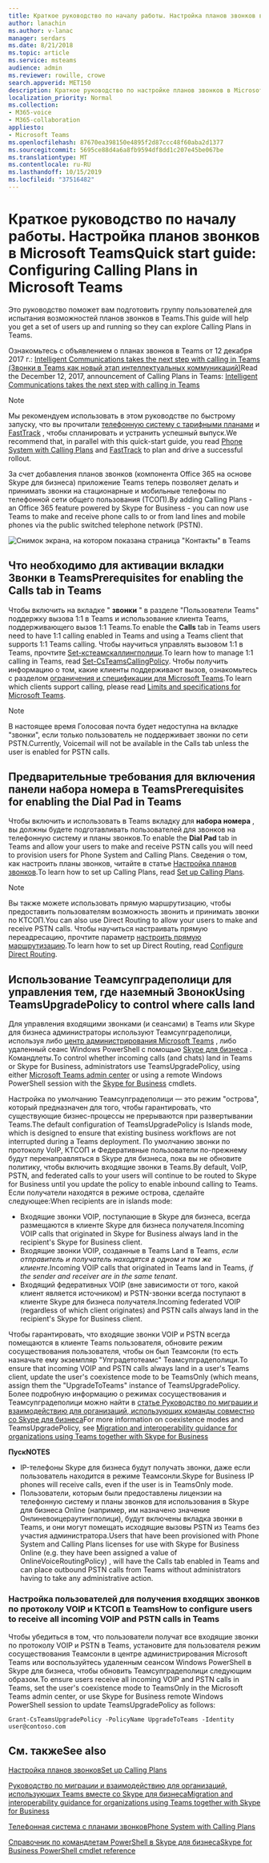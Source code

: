 ```yaml
---
title: Краткое руководство по началу работы. Настройка планов звонков в Microsoft Teams
author: lanachin
ms.author: v-lanac
manager: serdars
ms.date: 8/21/2018
ms.topic: article
ms.service: msteams
audience: admin
ms.reviewer: rowille, crowe
search.appverid: MET150
description: Краткое руководство по настройке планов звонков в Microsoft Teams.
localization_priority: Normal
ms.collection:
- M365-voice
- M365-collaboration
appliesto:
- Microsoft Teams
ms.openlocfilehash: 87670ea398150e4895f2d87ccc48f60aba2d1377
ms.sourcegitcommit: 5695ce88d4a6a8fb9594df8dd1c207e45be067be
ms.translationtype: MT
ms.contentlocale: ru-RU
ms.lasthandoff: 10/15/2019
ms.locfileid: "37516482"
---
```

<a name="quick-start-guide-configuring-calling-plans-in-microsoft-teams"></a><span data-ttu-id="3aabe-103">Краткое руководство по началу работы. Настройка планов звонков в Microsoft Teams</span><span class="sxs-lookup"><span data-stu-id="3aabe-103">Quick start guide: Configuring Calling Plans in Microsoft Teams</span></span>
==============================================================

<span data-ttu-id="3aabe-104">Это руководство поможет вам подготовить группу пользователей для испытания возможностей планов звонков в Teams.</span><span class="sxs-lookup"><span data-stu-id="3aabe-104">This guide will help you get a set of users up and running so they can explore Calling Plans in Teams.</span></span>

<span data-ttu-id="3aabe-105">Ознакомьтесь с объявлением о планах звонков в Teams от 12 декабря 2017 г.: [Intelligent Communications takes the next step with calling in Teams (Звонки в Teams как новый этап интеллектуальных коммуникаций)](https://aka.ms/ipyqus)</span><span class="sxs-lookup"><span data-stu-id="3aabe-105">Read the December 12, 2017, announcement of Calling Plans in Teams: [Intelligent Communications takes the next step with calling in Teams](https://aka.ms/ipyqus)</span></span>

> [!NOTE]
> <span data-ttu-id="3aabe-106">Мы рекомендуем использовать в этом руководстве по быстрому запуску, что вы прочитали [телефонную систему с тарифными планами](calling-plan-landing-page.md) и [FastTrack](https://aka.ms/cloudvoice) , чтобы спланировать и устранить успешный выпуск.</span><span class="sxs-lookup"><span data-stu-id="3aabe-106">We recommend that, in parallel with this quick-start guide, you read [Phone System with Calling Plans](calling-plan-landing-page.md) and [FastTrack](https://aka.ms/cloudvoice) to plan and drive a successful rollout.</span></span>

<span data-ttu-id="3aabe-107">За счет добавления планов звонков (компонента Office 365 на основе Skype для бизнеса) приложение Teams теперь позволяет делать и принимать звонки на стационарные и мобильные телефоны по телефонной сети общего пользования (ТСОП).</span><span class="sxs-lookup"><span data-stu-id="3aabe-107">By adding Calling Plans - an Office 365 feature powered by Skype for Business - you can now use Teams to make and receive phone calls to or from land lines and mobile phones via the public switched telephone network (PSTN).</span></span>

![Снимок экрана, на котором показана страница "Контакты" в Teams](media/Calling_in_Teams.png)
## <a name="prerequisites-for-enabling-the-calls-tab-in-teams"></a><span data-ttu-id="3aabe-109">Что необходимо для активации вкладки **Звонки** в Teams</span><span class="sxs-lookup"><span data-stu-id="3aabe-109">Prerequisites for enabling the **Calls** tab in Teams</span></span>
<span data-ttu-id="3aabe-110">Чтобы включить на вкладке " **звонки** " в разделе "Пользователи Teams" поддержку вызова 1:1 в Teams и использование клиента Teams, поддерживающего вызов 1:1 Teams.</span><span class="sxs-lookup"><span data-stu-id="3aabe-110">To enable the **Calls** tab in Teams users need to have 1:1 calling enabled in Teams and using a Teams client that supports 1:1 Teams calling.</span></span> <span data-ttu-id="3aabe-111">Чтобы научиться управлять вызовом 1:1 в Teams, прочтите [Set-кстеамскаллингполици](https://docs.microsoft.com/powershell/module/skype/set-csteamscallingpolicy?view=skype-ps).</span><span class="sxs-lookup"><span data-stu-id="3aabe-111">To learn how to manage 1:1 calling in Teams, read [Set-CsTeamsCallingPolicy](https://docs.microsoft.com/powershell/module/skype/set-csteamscallingpolicy?view=skype-ps).</span></span> <span data-ttu-id="3aabe-112">Чтобы получить информацию о том, какие клиенты поддерживают вызов, ознакомьтесь с разделом [ограничения и спецификации для Microsoft Teams](https://docs.microsoft.com/microsoftteams/limits-specifications-teams).</span><span class="sxs-lookup"><span data-stu-id="3aabe-112">To learn which clients support calling, please read [Limits and specifications for Microsoft Teams](https://docs.microsoft.com/microsoftteams/limits-specifications-teams).</span></span>

> [!NOTE]
> <span data-ttu-id="3aabe-113">В настоящее время Голосовая почта будет недоступна на вкладке "звонки", если только пользователь не поддерживает звонки по сети PSTN.</span><span class="sxs-lookup"><span data-stu-id="3aabe-113">Currently, Voicemail will not be available in the Calls tab unless the user is enabled for PSTN calls.</span></span> 

## <a name="prerequisites-for-enabling-the-dial-pad-in-teams"></a><span data-ttu-id="3aabe-114">Предварительные требования для включения **панели набора номера** в Teams</span><span class="sxs-lookup"><span data-stu-id="3aabe-114">Prerequisites for enabling the **Dial Pad** in Teams</span></span>
<span data-ttu-id="3aabe-115">Чтобы включить и использовать в Teams вкладку для **набора номера** , вы должны будете подготавливать пользователей для звонков на телефонную систему и планы звонков.</span><span class="sxs-lookup"><span data-stu-id="3aabe-115">To enable the **Dial Pad** tab in Teams and allow your users to make and receive PSTN calls you will need to provision users for Phone System and Calling Plans.</span></span> <span data-ttu-id="3aabe-116">Сведения о том, как настроить планы звонков, читайте в статье [Настройка планов звонков](https://docs.microsoft.com/microsoftteams/set-up-calling-plans).</span><span class="sxs-lookup"><span data-stu-id="3aabe-116">To learn how to set up Calling Plans, read [Set up Calling Plans](https://docs.microsoft.com/microsoftteams/set-up-calling-plans).</span></span>

> [!NOTE]
> <span data-ttu-id="3aabe-117">Вы также можете использовать прямую маршрутизацию, чтобы предоставить пользователям возможность звонить и принимать звонки по КТСОП.</span><span class="sxs-lookup"><span data-stu-id="3aabe-117">You can also use Direct Routing to allow your users to make and receive PSTN calls.</span></span> <span data-ttu-id="3aabe-118">Чтобы научиться настраивать прямую переадресацию, прочтите параметр [настроить прямую маршрутизацию](https://docs.microsoft.com/microsoftteams/direct-routing-configure).</span><span class="sxs-lookup"><span data-stu-id="3aabe-118">To learn how to set up Direct Routing, read [Configure Direct Routing](https://docs.microsoft.com/microsoftteams/direct-routing-configure).</span></span>

## <a name="using-teamsupgradepolicy-to-control-where-calls-land"></a><span data-ttu-id="3aabe-119">Использование Теамсупградеполици для управления тем, где наземный Звонок</span><span class="sxs-lookup"><span data-stu-id="3aabe-119">Using TeamsUpgradePolicy to control where calls land</span></span>
<span data-ttu-id="3aabe-120">Для управления входящими звонками (и сеансами) в Teams или Skype для бизнеса администраторы используют Теамсупградеполици, используя либо [центр администрирования Microsoft Teams](https://aka.ms/teamsadmincenter) , либо удаленный сеанс Windows PowerShell с помощью [Skype для бизнеса](https://docs.microsoft.com/powershell/module/skype) . Командлеты.</span><span class="sxs-lookup"><span data-stu-id="3aabe-120">To control whether incoming calls (and chats) land in Teams or Skype for Business, administrators use TeamsUpgradePolicy, using either [Microsoft Teams admin center](https://aka.ms/teamsadmincenter) or using a remote Windows PowerShell session with the [Skype for Business](https://docs.microsoft.com/powershell/module/skype) cmdlets.</span></span>


<span data-ttu-id="3aabe-121">Настройка по умолчанию Теамсупградеполици — это режим "острова", который предназначен для того, чтобы гарантировать, что существующие бизнес-процессы не прерываются при развертывании Teams.</span><span class="sxs-lookup"><span data-stu-id="3aabe-121">The default configuration of TeamsUpgradePolicy is Islands mode, which is designed to ensure that existing business workflows are not interrupted during a Teams deployment.</span></span> <span data-ttu-id="3aabe-122">По умолчанию звонки по протоколу VoIP, КТСОП и Федеративные пользователи по-прежнему будут перенаправляться в Skype для бизнеса, пока вы не обновите политику, чтобы включить входящие звонки в Teams.</span><span class="sxs-lookup"><span data-stu-id="3aabe-122">By default, VoIP, PSTN, and federated calls to your users will continue to be routed to Skype for Business until you update the policy to enable inbound calling to Teams.</span></span>  <span data-ttu-id="3aabe-123">Если получатели находятся в режиме острова, сделайте следующее:</span><span class="sxs-lookup"><span data-stu-id="3aabe-123">When recipients are in islands mode:</span></span>

 - <span data-ttu-id="3aabe-124">Входящие звонки VOIP, поступающие в Skype для бизнеса, всегда размещаются в клиенте Skype для бизнеса получателя.</span><span class="sxs-lookup"><span data-stu-id="3aabe-124">Incoming VOIP calls that originated in Skype for Business always land in the recipient's Skype for Business client.</span></span>
 - <span data-ttu-id="3aabe-125">Входящие звонки VOIP, созданные в Teams Land в Teams, *если отправитель и получатель находятся в одном и том же клиенте*.</span><span class="sxs-lookup"><span data-stu-id="3aabe-125">Incoming VOIP calls that originated in Teams land in Teams, *if the sender and receiver are in the same tenant*.</span></span>
 - <span data-ttu-id="3aabe-126">Входящий федеративных VOIP (вне зависимости от того, какой клиент является источником) и PSTN-звонки всегда поступают в клиенте Skype для бизнеса получателя.</span><span class="sxs-lookup"><span data-stu-id="3aabe-126">Incoming federated VOIP (regardless of which client originates) and PSTN calls always land in the recipient's Skype for Business client.</span></span>
 
<span data-ttu-id="3aabe-127">Чтобы гарантировать, что входящие звонки VOIP и PSTN всегда помещаются в клиенте Teams пользователя, обновите режим сосуществования пользователя, чтобы он был Теамсонли (то есть назначьте ему экземпляр "Упградетотеамс" Теамсупградеполици.</span><span class="sxs-lookup"><span data-stu-id="3aabe-127">To ensure that incoming VOIP and PSTN calls always land in a user's Teams client, update the user's coexistence mode to be TeamsOnly (which means, assign them the "UpgradeToTeams" instance of TeamsUpgradePolicy.</span></span>  <span data-ttu-id="3aabe-128">Более подробную информацию о режимах сосуществования и Теамсупградеполици можно найти в [статье Руководство по миграции и взаимодействию для организаций, использующих команды совместно со Skype для бизнеса](https://docs.microsoft.com/MicrosoftTeams/migration-interop-guidance-for-teams-with-skype)</span><span class="sxs-lookup"><span data-stu-id="3aabe-128">For more information on coexistence modes and TeamsUpgradePolicy, see [Migration and interoperability guidance for organizations using Teams together with Skype for Business](https://docs.microsoft.com/MicrosoftTeams/migration-interop-guidance-for-teams-with-skype)</span></span>

<span data-ttu-id="3aabe-129">**Пуск**</span><span class="sxs-lookup"><span data-stu-id="3aabe-129">**NOTES**</span></span>
 - <span data-ttu-id="3aabe-130">IP-телефоны Skype для бизнеса будут получать звонки, даже если пользователь находится в режиме Теамсонли.</span><span class="sxs-lookup"><span data-stu-id="3aabe-130">Skype for Business IP phones will receive calls, even if the user is in TeamsOnly mode.</span></span>  
 - <span data-ttu-id="3aabe-131">Пользователи, которым были предоставлены лицензии на телефонную систему и планы звонков для использования в Skype для бизнеса Online (например, им назначено значение Онлиневоицераутингполици), будут включены вкладка звонки в Teams, и они могут помещать исходящие вызовы PSTN из Teams без участия администратора.</span><span class="sxs-lookup"><span data-stu-id="3aabe-131">Users that have been provisioned with Phone System and Calling Plans licenses for use with Skype for Business Online (e.g. they have been assigned a value of OnlineVoiceRoutingPolicy) , will have the Calls tab enabled in Teams and can place outbound PSTN calls from Teams without administrators having to take any administrative action.</span></span>


### <a name="how-to-configure-users-to-receive-all-incoming-voip-and-pstn-calls-in-teams"></a><span data-ttu-id="3aabe-132">Настройка пользователей для получения входящих звонков по протоколу VOIP и КТСОП в Teams</span><span class="sxs-lookup"><span data-stu-id="3aabe-132">How to configure users to receive all incoming VOIP and PSTN calls in Teams</span></span>
<span data-ttu-id="3aabe-133">Чтобы убедиться в том, что пользователи получат все входящие звонки по протоколу VOIP и PSTN в Teams, установите для пользователя режим сосуществования Теамсонли в центре администрирования Microsoft Teams или воспользуйтесь удаленным сеансом Windows PowerShell в Skype для бизнеса, чтобы обновить Теамсупградеполици следующим образом.</span><span class="sxs-lookup"><span data-stu-id="3aabe-133">To ensure users receive all incoming VOIP and PSTN calls in Teams, set the user's coexistence mode to TeamsOnly in the Microsoft Teams admin center, or use Skype for Business remote Windows PowerShell session to update TeamsUpgradePolicy as follows:</span></span>

    Grant-CsTeamsUpgradePolicy -PolicyName UpgradeToTeams -Identity user@contoso.com


## <a name="see-also"></a><span data-ttu-id="3aabe-134">См. также</span><span class="sxs-lookup"><span data-stu-id="3aabe-134">See also</span></span>
[<span data-ttu-id="3aabe-135">Настройка планов звонков</span><span class="sxs-lookup"><span data-stu-id="3aabe-135">Set up Calling Plans</span></span>](https://docs.microsoft.com/SkypeForBusiness/what-are-calling-plans-in-office-365/set-up-calling-plans)

[<span data-ttu-id="3aabe-136">Руководство по миграции и взаимодействию для организаций, использующих Teams вместе со Skype для бизнеса</span><span class="sxs-lookup"><span data-stu-id="3aabe-136">Migration and interoperability guidance for organizations using Teams together with Skype for Business</span></span>](https://docs.microsoft.com/MicrosoftTeams/migration-interop-guidance-for-teams-with-skype)

[<span data-ttu-id="3aabe-137">Телефонная система с планами звонков</span><span class="sxs-lookup"><span data-stu-id="3aabe-137">Phone System with Calling Plans</span></span>](calling-plan-landing-page.md)

[<span data-ttu-id="3aabe-138">Справочник по командлетам PowerShell в Skype для бизнеса</span><span class="sxs-lookup"><span data-stu-id="3aabe-138">Skype for Business PowerShell cmdlet reference</span></span>](https://docs.microsoft.com/powershell/module/skype)

